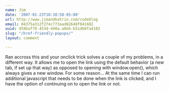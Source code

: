 ```yaml
---
name: Jim
date: '2007-01-23T10:38:58-05:00'
url: http://www.jimandkatrin.com/codeblog
email: 04375a312f274c773aad82648f041602
uuid: 459baf70-453d-440a-a0eb-b51db8fa4102
slug: "/href-friendly-popups/"
layout: comment

---
```


Ran accross this and your onclick trick solves a couple of my problems, in a different way.
It allows me to open the link using the default behavior (a new tab, if set up that way) as opposed to opening with window.open(), which always gives a new window. For some reason...
At the same time I can run additional javascript that needs to be done when the link is clicked, and I have the option of continuing on to open the link or not.
